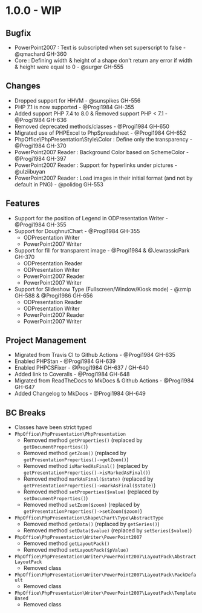 # 1.0.0 - WIP

## Bugfix
- PowerPoint2007 : Text is subscripted when set superscript to false - @qmachard GH-360
- Core : Defining width & height of a shape don't return any error if width & height were equal to 0 - @surger GH-555

## Changes
- Dropped support for HHVM - @sunspikes GH-556
- PHP 7.1 is now supported - @Progi1984 GH-355
- Added support PHP 7.4 to 8.0 & Removed support PHP < 7.1 - @Progi1984 GH-636
- Removed deprecated methods/classes - @Progi1984 GH-650
- Migrated use of PHPExcel to PhpSpreadsheet - @Progi1984 GH-652
- PhpOffice\PhpPresentation\Style\Color : Define only the transparency - @Progi1984 GH-370
- PowerPoint2007 Reader : Background Color based on SchemeColor - @Progi1984 GH-397
- PowerPoint2007 Reader : Support for hyperlinks under pictures - @ulziibuyan
- PowerPoint2007 Reader : Load images in their initial format (and not by default in PNG) - @polidog GH-553

## Features
- Support for the position of Legend in ODPresentation Writer - @Progi1984 GH-355
- Support for DoughnutChart - @Progi1984 GH-355
  - ODPresentation Writer
  - PowerPoint2007 Writer
- Support for fill for transparent image - @Progi1984 & @JewrassicPark GH-370
  - ODPresentation Reader
  - ODPresentation Writer
  - PowerPoint2007 Reader
  - PowerPoint2007 Writer
- Support for Slideshow Type (Fullscreen/Window/Kiosk mode) - @zmip GH-588 & @Progi1986 GH-656
  - ODPresentation Reader
  - ODPresentation Writer
  - PowerPoint2007 Reader
  - PowerPoint2007 Writer

## Project Management
- Migrated from Travis CI to Github Actions - @Progi1984 GH-635
- Enabled PHPStan - @Progi1984 GH-639
- Enabled PHPCSFixer - @Progi1984 GH-637 / GH-640
- Added link to Coveralls - @Progi1984 GH-648
- Migrated from ReadTheDocs to MkDocs & Github Actions - @Progi1984 GH-647
- Added Changelog to MkDocs - @Progi1984 GH-649

## BC Breaks
* Classes have been strict typed
* `PhpOffice\PhpPresentation\PhpPresentation`
    * Removed method `getProperties()` (replaced by `getDocumentProperties()`)
    * Removed method `getZoom()` (replaced by `getPresentationProperties()->getZoom()`)
    * Removed method `isMarkedAsFinal()` (replaced by `getPresentationProperties()->isMarkedAsFinal()`)
    * Removed method `markAsFinal($state)` (replaced by `getPresentationProperties()->markAsFinal($state)`)
    * Removed method `setProperties($value)` (replaced by `setDocumentProperties()`)
    * Removed method `setZoom($zoom)` (replaced by `getPresentationProperties()->setZoom($zoom)`)
* `PhpOffice\PhpPresentation\Shape\Chart\Type\AbstractType`
    * Removed method `getData()` (replaced by `getSeries()`)
    * Removed method `setData($value)` (replaced by `setSeries($value)`)
* `PhpOffice\PhpPresentation\Writer\PowerPoint2007`
    * Removed method `getLayoutPack()`
    * Removed method `setLayoutPack($pValue)`
* `PhpOffice\PhpPresentation\Writer\PowerPoint2007\LayoutPack\AbstractLayoutPack`
    * Removed class
* `PhpOffice\PhpPresentation\Writer\PowerPoint2007\LayoutPack\PackDefault`
    * Removed class
* `PhpOffice\PhpPresentation\Writer\PowerPoint2007\LayoutPack\TemplateBased`
    * Removed class